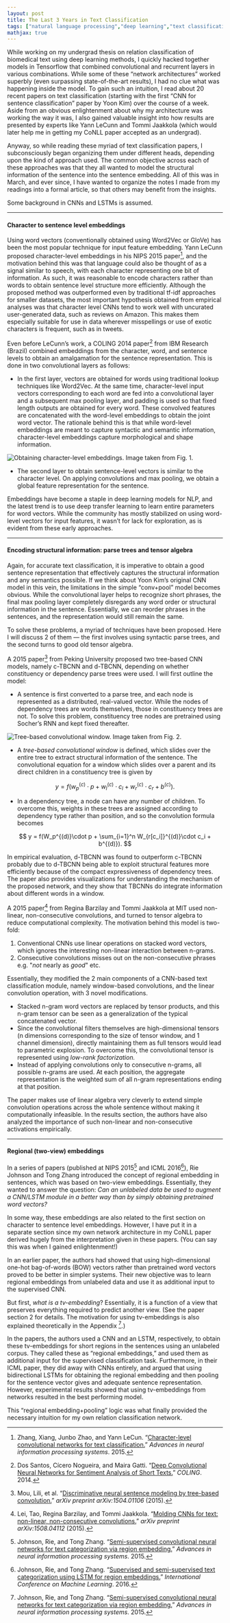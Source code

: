 ```yaml
---
layout: post
title: The Last 3 Years in Text Classification
tags: ["natural language processing","deep learning","text classification"]
mathjax: true
---
```


While working on my undergrad thesis on relation classification of biomedical text using deep learning methods, I quickly hacked together models in Tensorflow that combined convolutional and recurrent layers in various combinations. While some of these “network architectures” worked superbly (even surpassing state-of-the-art results), I had no clue what was happening inside the model. To gain such an intuition, I read about 20 recent papers on text classification (starting with the first “CNN for sentence classification” paper by Yoon Kim) over the course of a week. Aside from an obvious enlightenment about why my architecture was working the way it was, I also gained valuable insight into how results are presented by experts like Yann LeCunn and Tommi Jaakkola (which would later help me in getting my CoNLL paper accepted as an undergrad).

Anyway, so while reading these myriad of text classification papers, I subconsciously began organizing them under different heads, depending upon the kind of approach used. The common objective across each of these approaches was that they all wanted to model the structural information of the sentence into the sentence embedding. All of this was in March, and ever since, I have wanted to organize the notes I made from my readings into a formal article, so that others may benefit from the insights.

Some background in CNNs and LSTMs is assumed.

*****

#### Character to sentence level embeddings

Using word vectors (conventionally obtained using Word2Vec or GloVe) has been the most popular technique for input feature embedding. Yann LeCunn proposed character-level embeddings in his NIPS 2015 paper[^1], and the motivation behind this was that language could also be thought of as a signal similar to speech, with each character representing one bit of information. As such, it was reasonable to encode characters rather than words to obtain sentence level structure more efficiently. Although the proposed method was outperformed even by traditional tf-idf approaches for smaller datasets, the most important hypothesis obtained from empirical analyses was that character level CNNs tend to work well with uncurated user-generated data, such as reviews on Amazon. This makes them especially suitable for use in data wherever misspellings or use of exotic characters is frequent, such as in tweets.

Even before LeCunn’s work, a COLING 2014 paper[^2] from IBM Research (Brazil) combined embeddings from the character, word, and sentence levels to obtain an amalgamation for the sentence representation. This is done in two convolutional layers as follows:

* In the first layer, vectors are obtained for words using traditional lookup techniques like Word2Vec. At the same time, character-level input vectors corresponding to each word are fed into a convolutional layer and a subsequent max pooling layer, and padding is used so that fixed length outputs are obtained for every word. These convolved features are concatenated with the word-level embeddings to obtain the joint word vector. The rationale behind this is that while word-level embeddings are meant to capture syntactic and semantic information, character-level embeddings capture morphological and shape information.

![Obtaining character-level embeddings. Image taken from Fig. 1.](/static/img/4/char.png)

* The second layer to obtain sentence-level vectors is similar to the character level. On applying  convolutions and max pooling, we obtain a global feature representation for the sentence.

Embeddings have become a staple in deep learning models for NLP, and the latest trend is to use deep transfer learning to learn entire parameters for word vectors. While the community has mostly stabilized on using word-level vectors for input features, it wasn’t for lack for exploration, as is evident from these early approaches.

*****

#### Encoding structural information: parse trees and tensor algebra

Again, for accurate text classification, it is imperative to obtain a good sentence representation that effectively captures the structural information and any semantics possible. If we think about Yoon Kim’s original CNN model in this vein, the limitations in the simple “conv+pool” model becomes obvious. While the convolutional layer helps to recognize short phrases, the final max pooling layer completely disregards any word order or structural information in the sentence. Essentially, we can reorder phrases in the sentences, and the representation would still remain the same.

To solve these problems, a myriad of techniques have been proposed. Here I will discuss 2 of them — the first involves using syntactic parse trees, and the second turns to good old tensor algebra.

A 2015 paper[^3] from Peking University proposed two tree-based CNN models, namely c-TBCNN and d-TBCNN, depending on whether constituency or dependency parse trees were used. I will first outline the model:

* A sentence is first converted to a parse tree, and each node is represented as a distributed, real-valued vector. While the nodes of dependency trees are words themselves, those in constituency trees are not. To solve this problem, constituency tree nodes are pretrained using Socher’s RNN and kept fixed thereafter.

![Tree-based convolutional window. Image taken from Fig. 2.](/static/img/4/tree-cnn.png)

* A *tree-based convolutional window* is defined, which slides over the entire tree to extract structural information of the sentence. The convolutional equation for a window which slides over a parent and its direct children in a constituency tree is given by

$$ y = f(w_p^{( c )}\cdot p + w_l^{( c )}\cdot c_l + w_r^{( c )}\cdot c_r + b^{( c )}). $$

* In a dependency tree, a node can have any number of children. To overcome this, weights in these trees are assigned according to dependency type rather than position, and so the convolution formula becomes

$$ y = f(W_p^{(d)}\cdot p + \sum_{i=1}^n W_{r[c_i]}^{(d)}\cdot c_i + b^{(d)}). $$

In empirical evaluation, d-TBCNN was found to outperform c-TBCNN probably due to d-TBCNN being able to exploit structural features more efficiently because of the compact expressiveness of dependency trees. The paper also provides visualizations for understanding the mechanism of the proposed network, and they show that TBCNNs do integrate information about different words in a window.

A 2015 paper[^4] from Regina Barzilay and Tommi Jaakkola at MIT used non-linear, non-consecutive convolutions, and turned to tensor algebra to reduce computational complexity. The motivation behind this model is two-fold:

1.  Conventional CNNs use linear operations on stacked word vectors, which ignores the interesting non-linear interaction between n-grams.
2.  Consecutive convolutions misses out on the non-consecutive phrases e.g. "*not* nearly as *good*" etc.

Essentially, they modified the 2 main components of a CNN-based text classification module, namely window-based convolutions, and the linear convolution operation, with 3 novel modifications.

* Stacked n-gram word vectors are replaced by tensor products, and this n-gram tensor can be seen as a generalization of the typical concatenated vector.
* Since the convolutional filters themselves are high-dimensional tensors (n dimensions corresponding to the size of tensor window, and 1 channel dimension), directly maintaining them as full tensors would lead to parametric explosion. To overcome this, the convolutional tensor is represented using *low-rank factorization.*
* Instead of applying convolutions only to consecutive n-grams, all possible n-grams are used. At each position, the aggregate representation is the weighted sum of all n-gram representations ending at that position.

The paper makes use of linear algebra very cleverly to extend simple convolution operations across the whole sentence without making it computationally infeasible. In the results section, the authors have also analyzed the importance of such non-linear and non-consecutive activations empirically.

*****

#### Regional (two-view) embeddings

In a series of papers (published at NIPS 2015[^5] and ICML 2016[^6]), Rie Johnson and Tong Zhang introduced the concept of regional embedding in sentences, which was based on two-view embeddings. Essentially, they wanted to answer the question: *Can an unlabeled data be used to augment a CNN/LSTM module in a better way than by simply obtaining pretrained word vectors?*

In some way, these embeddings are also related to the first section on character to sentence level  embeddings. However, I have put it in a separate section since my own network architecture in my CoNLL paper derived hugely from the interpretation given in these papers. (You can say this was when I gained enlightenment!)

In an earlier paper, the authors had showed that using high-dimensional one-hot bag-of-words (BOW) vectors rather than pretrained word vectors proved to be better in simpler systems. Their new objective was to learn regional embeddings from unlabeled data and use it as additional input to the supervised CNN.

But first, *what is a tv-embedding*? Essentially, it is a function of a view that preserves everything required to predict another view. (See the paper section 2 for details. The motivation for using tv-embeddings is also explained theoretically in the Appendix [^5].)

In the papers, the authors used a CNN and an LSTM, respectively, to obtain these tv-embeddings for short regions in the sentences using an unlabeled corpus. They called these as “regional embeddings,” and used them as additional input for the supervised classification task. Furthermore, in their ICML paper, they did away with CNNs entirely, and argued that using bidirectional LSTMs for obtaining the regional embedding and then pooling for the sentence vector gives and adequate sentence representation. However, experimental results showed that using tv-embeddings from networks resulted in the best performing model.

This “regional embedding+pooling” logic was what finally provided the necessary intuition for my own relation classification network.

[^1]: Zhang, Xiang, Junbo Zhao, and Yann LeCun. “[Character-level convolutional networks for text classification.](http://papers.nips.cc/paper/5782-character-level-convolutional-networks-for-text-classification.pdf)” *Advances in neural information processing systems*. 2015.

[^2]: Dos Santos, Cícero Nogueira, and Maira Gatti. “[Deep Convolutional Neural Networks for Sentiment Analysis of Short Texts.](http://anthology.aclweb.org/C/C14/C14-1008.pdf)” *COLING*. 2014.

[^3]: Mou, Lili, et al. “[Discriminative neural sentence modeling by tree-based convolution.](https://arxiv.org/pdf/1504.01106.pdf)” *arXiv preprint arXiv:1504.01106* (2015).

[^4]: Lei, Tao, Regina Barzilay, and Tommi Jaakkola. “[Molding CNNs for text: non-linear, non-consecutive convolutions.](https://arxiv.org/pdf/1508.04112.pdf)” *arXiv preprint arXiv:1508.04112* (2015).

[^5]: Johnson, Rie, and Tong Zhang. “[Semi-supervised convolutional neural networks for text categorization via region embedding.](http://papers.nips.cc/paper/5849-semi-supervised-convolutional-neural-networks-for-text-categorization-via-region-embedding.pdf)” *Advances in neural information processing systems*. 2015.

[^6]: Johnson, Rie, and Tong Zhang. “[Supervised and semi-supervised text categorization using LSTM for region embeddings.](http://proceedings.mlr.press/v48/johnson16.pdf)” *International Conference on Machine Learning*. 2016.
